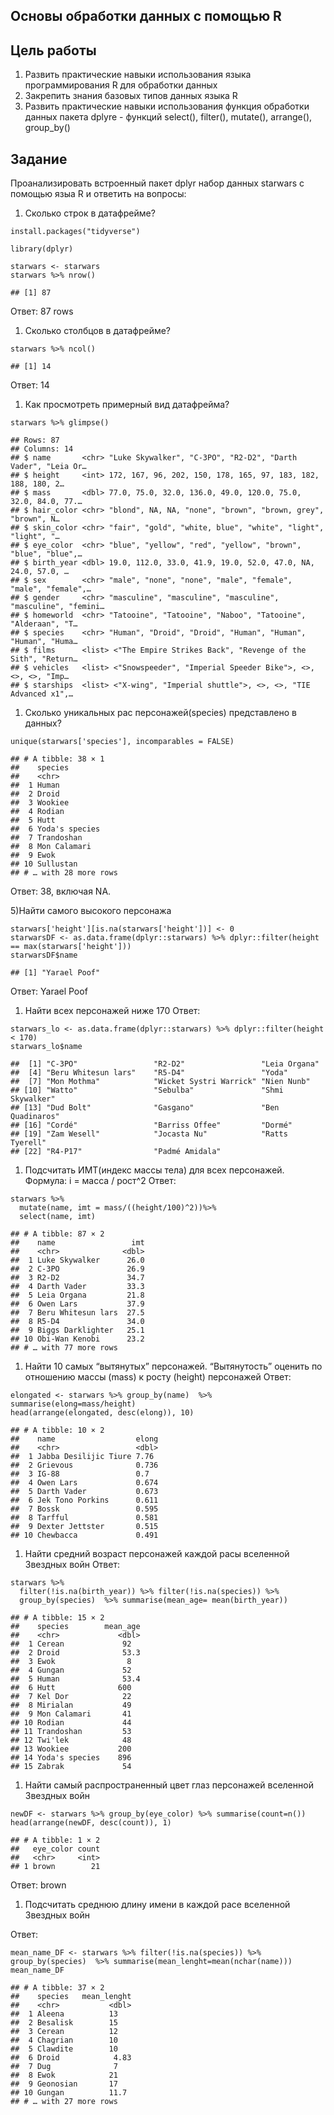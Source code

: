 ## Основы обработки данных с помощью R

## Цель работы

1.  Развить практические навыки использования языка программирования R
    для обработки данных
2.  Закрепить знания базовых типов данных языка R
3.  Развить практические навыки использования функция обработки данных
    пакета dplyre - функций select(), filter(), mutate(), arrange(),
    group\_by()

## Задание

Проанализировать встроенный пакет dplyr набор данных starwars с помощью
языа R и ответить на вопросы:

1.  Сколько строк в датафрейме?

<!-- -->

    install.packages("tidyverse")

    library(dplyr)

    starwars <- starwars
    starwars %>% nrow()

    ## [1] 87

Ответ: 87 rows

1.  Cколько столбцов в датафрейме?

<!-- -->

    starwars %>% ncol()

    ## [1] 14

Ответ: 14

1.  Как просмотреть примерный вид датафрейма?

<!-- -->

    starwars %>% glimpse()

    ## Rows: 87
    ## Columns: 14
    ## $ name       <chr> "Luke Skywalker", "C-3PO", "R2-D2", "Darth Vader", "Leia Or…
    ## $ height     <int> 172, 167, 96, 202, 150, 178, 165, 97, 183, 182, 188, 180, 2…
    ## $ mass       <dbl> 77.0, 75.0, 32.0, 136.0, 49.0, 120.0, 75.0, 32.0, 84.0, 77.…
    ## $ hair_color <chr> "blond", NA, NA, "none", "brown", "brown, grey", "brown", N…
    ## $ skin_color <chr> "fair", "gold", "white, blue", "white", "light", "light", "…
    ## $ eye_color  <chr> "blue", "yellow", "red", "yellow", "brown", "blue", "blue",…
    ## $ birth_year <dbl> 19.0, 112.0, 33.0, 41.9, 19.0, 52.0, 47.0, NA, 24.0, 57.0, …
    ## $ sex        <chr> "male", "none", "none", "male", "female", "male", "female",…
    ## $ gender     <chr> "masculine", "masculine", "masculine", "masculine", "femini…
    ## $ homeworld  <chr> "Tatooine", "Tatooine", "Naboo", "Tatooine", "Alderaan", "T…
    ## $ species    <chr> "Human", "Droid", "Droid", "Human", "Human", "Human", "Huma…
    ## $ films      <list> <"The Empire Strikes Back", "Revenge of the Sith", "Return…
    ## $ vehicles   <list> <"Snowspeeder", "Imperial Speeder Bike">, <>, <>, <>, "Imp…
    ## $ starships  <list> <"X-wing", "Imperial shuttle">, <>, <>, "TIE Advanced x1",…

1.  Сколько уникальных рас персонажей(species) представлено в данных?

<!-- -->

    unique(starwars['species'], incomparables = FALSE)

    ## # A tibble: 38 × 1
    ##    species       
    ##    <chr>         
    ##  1 Human         
    ##  2 Droid         
    ##  3 Wookiee       
    ##  4 Rodian        
    ##  5 Hutt          
    ##  6 Yoda's species
    ##  7 Trandoshan    
    ##  8 Mon Calamari  
    ##  9 Ewok          
    ## 10 Sullustan     
    ## # … with 28 more rows

Ответ: 38, включая NA.

5)Найти самого высокого персонажа

    starwars['height'][is.na(starwars['height'])] <- 0
    starwarsDF <- as.data.frame(dplyr::starwars) %>% dplyr::filter(height == max(starwars['height']))
    starwarsDF$name

    ## [1] "Yarael Poof"

Ответ: Yarael Poof

1.  Найти всех персонажей ниже 170 Ответ:

<!-- -->

    starwars_lo <- as.data.frame(dplyr::starwars) %>% dplyr::filter(height < 170)
    starwars_lo$name

    ##  [1] "C-3PO"                 "R2-D2"                 "Leia Organa"          
    ##  [4] "Beru Whitesun lars"    "R5-D4"                 "Yoda"                 
    ##  [7] "Mon Mothma"            "Wicket Systri Warrick" "Nien Nunb"            
    ## [10] "Watto"                 "Sebulba"               "Shmi Skywalker"       
    ## [13] "Dud Bolt"              "Gasgano"               "Ben Quadinaros"       
    ## [16] "Cordé"                 "Barriss Offee"         "Dormé"                
    ## [19] "Zam Wesell"            "Jocasta Nu"            "Ratts Tyerell"        
    ## [22] "R4-P17"                "Padmé Amidala"

1.  Подсчитать ИМТ(индекс массы тела) для всех персонажей. Формула: i =
    масса / рост^2 Ответ:

<!-- -->

    starwars %>%
      mutate(name, imt = mass/((height/100)^2))%>%
      select(name, imt)

    ## # A tibble: 87 × 2
    ##    name                 imt
    ##    <chr>              <dbl>
    ##  1 Luke Skywalker      26.0
    ##  2 C-3PO               26.9
    ##  3 R2-D2               34.7
    ##  4 Darth Vader         33.3
    ##  5 Leia Organa         21.8
    ##  6 Owen Lars           37.9
    ##  7 Beru Whitesun lars  27.5
    ##  8 R5-D4               34.0
    ##  9 Biggs Darklighter   25.1
    ## 10 Obi-Wan Kenobi      23.2
    ## # … with 77 more rows

1.  Найти 10 самых “вытянутых” персонажей. “Вытянутость” оценить по
    отношению массы (mass) к росту (height) персонажей Ответ:

<!-- -->

    elongated <- starwars %>% group_by(name)  %>% summarise(elong=mass/height)
    head(arrange(elongated, desc(elong)), 10)

    ## # A tibble: 10 × 2
    ##    name                  elong
    ##    <chr>                 <dbl>
    ##  1 Jabba Desilijic Tiure 7.76 
    ##  2 Grievous              0.736
    ##  3 IG-88                 0.7  
    ##  4 Owen Lars             0.674
    ##  5 Darth Vader           0.673
    ##  6 Jek Tono Porkins      0.611
    ##  7 Bossk                 0.595
    ##  8 Tarfful               0.581
    ##  9 Dexter Jettster       0.515
    ## 10 Chewbacca             0.491

1.  Найти средний возраст персонажей каждой расы вселенной Звездных войн
    Ответ:

<!-- -->

    starwars %>% 
      filter(!is.na(birth_year)) %>% filter(!is.na(species)) %>%
      group_by(species)  %>% summarise(mean_age= mean(birth_year))

    ## # A tibble: 15 × 2
    ##    species        mean_age
    ##    <chr>             <dbl>
    ##  1 Cerean             92  
    ##  2 Droid              53.3
    ##  3 Ewok                8  
    ##  4 Gungan             52  
    ##  5 Human              53.4
    ##  6 Hutt              600  
    ##  7 Kel Dor            22  
    ##  8 Mirialan           49  
    ##  9 Mon Calamari       41  
    ## 10 Rodian             44  
    ## 11 Trandoshan         53  
    ## 12 Twi'lek            48  
    ## 13 Wookiee           200  
    ## 14 Yoda's species    896  
    ## 15 Zabrak             54

1.  Найти самый распространенный цвет глаз персонажей вселенной Звездных
    войн

<!-- -->

    newDF <- starwars %>% group_by(eye_color) %>% summarise(count=n())
    head(arrange(newDF, desc(count)), 1)

    ## # A tibble: 1 × 2
    ##   eye_color count
    ##   <chr>     <int>
    ## 1 brown        21

Ответ: brown

1.  Подсчитать среднюю длину имени в каждой расе вселенной Звездных войн

Ответ:

    mean_name_DF <- starwars %>% filter(!is.na(species)) %>% group_by(species)  %>% summarise(mean_lenght=mean(nchar(name)))
    mean_name_DF

    ## # A tibble: 37 × 2
    ##    species   mean_lenght
    ##    <chr>           <dbl>
    ##  1 Aleena          13   
    ##  2 Besalisk        15   
    ##  3 Cerean          12   
    ##  4 Chagrian        10   
    ##  5 Clawdite        10   
    ##  6 Droid            4.83
    ##  7 Dug              7   
    ##  8 Ewok            21   
    ##  9 Geonosian       17   
    ## 10 Gungan          11.7 
    ## # … with 27 more rows
